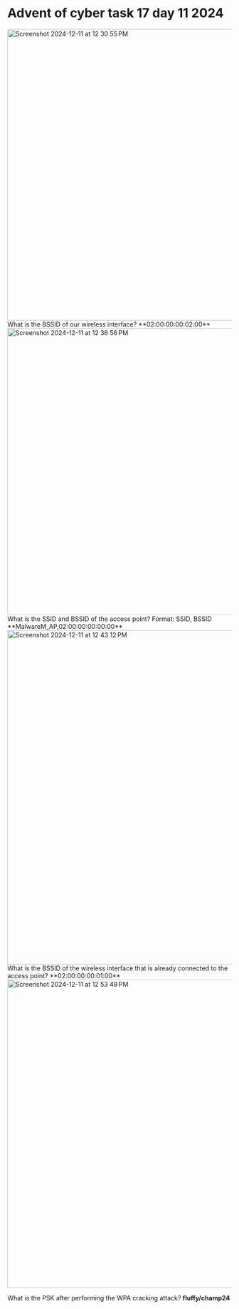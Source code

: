 # Advent of cyber task 17 day 11 2024

<img width="654" alt="Screenshot 2024-12-11 at 12 30 55 PM" src="https://github.com/user-attachments/assets/e6f8a791-557d-480d-9cca-47b17d1e0413" />
What is the BSSID of our wireless interface? **02:00:00:00:02:00**

<img width="644" alt="Screenshot 2024-12-11 at 12 36 56 PM" src="https://github.com/user-attachments/assets/cf50f513-1eb9-457d-815f-0a50254a6c97" />
What is the SSID and BSSID of the access point? Format: SSID, BSSID  **MalwareM_AP,02:00:00:00:00:00**

<img width="750" alt="Screenshot 2024-12-11 at 12 43 12 PM" src="https://github.com/user-attachments/assets/e0bb18cc-04fb-4b7f-b8c7-8468601ec8c9" />
What is the BSSID of the wireless interface that is already connected to the access point? **02:00:00:00:01:00**

<img width="692" alt="Screenshot 2024-12-11 at 12 53 49 PM" src="https://github.com/user-attachments/assets/4104fd55-070f-4f35-b155-806abad28d2f" />

What is the PSK after performing the WPA cracking attack? **fluffy/champ24**
